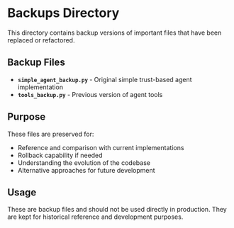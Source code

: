 # Backups Directory

This directory contains backup versions of important files that have been replaced or refactored.

## Backup Files

- **`simple_agent_backup.py`** - Original simple trust-based agent implementation
- **`tools_backup.py`** - Previous version of agent tools

## Purpose

These files are preserved for:
- Reference and comparison with current implementations
- Rollback capability if needed
- Understanding the evolution of the codebase
- Alternative approaches for future development

## Usage

These are backup files and should not be used directly in production. They are kept for historical reference and development purposes.
